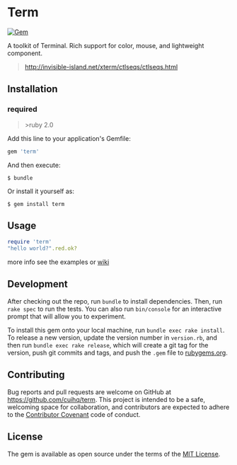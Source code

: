 # Term

[![Gem](https://img.shields.io/gem/v/term.svg)](https://rubygems.org/gems/term)

A toolkit of Terminal. Rich support for color, mouse, and lightweight component.

> http://invisible-island.net/xterm/ctlseqs/ctlseqs.html

## Installation

### required

> \>ruby 2.0

Add this line to your application's Gemfile:

```ruby
gem 'term'
```

And then execute:

    $ bundle

Or install it yourself as:

    $ gem install term

## Usage

```ruby
require 'term'
"hello world?".red.ok?
```

more info see the examples or [wiki](https://github.com/cuihq/term/wiki)

## Development

After checking out the repo, run `bundle` to install dependencies. Then, run `rake spec` to run the tests. You can also run `bin/console` for an interactive prompt that will allow you to experiment.

To install this gem onto your local machine, run `bundle exec rake install`. To release a new version, update the version number in `version.rb`, and then run `bundle exec rake release`, which will create a git tag for the version, push git commits and tags, and push the `.gem` file to [rubygems.org](https://rubygems.org).

## Contributing

Bug reports and pull requests are welcome on GitHub at https://github.com/cuihq/term. This project is intended to be a safe, welcoming space for collaboration, and contributors are expected to adhere to the [Contributor Covenant](http://contributor-covenant.org) code of conduct.

## License

The gem is available as open source under the terms of the [MIT License](http://opensource.org/licenses/MIT).
